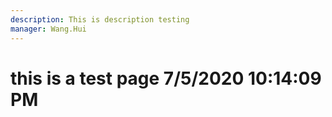 ```yaml
---
description: This is description testing
manager: Wang.Hui
---
```

# this is a test page 7/5/2020 10:14:09 PM